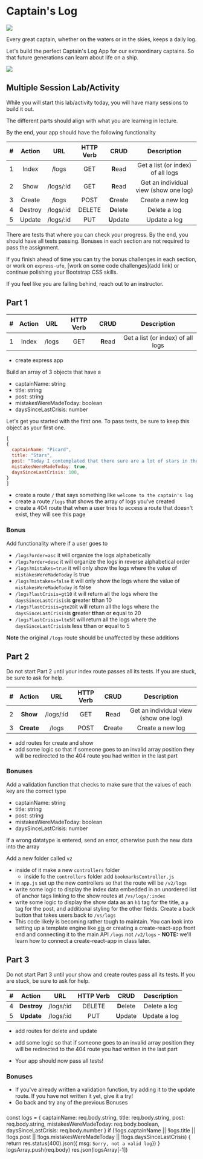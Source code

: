 # Captain's Log

![](https://cdn.shopify.com/s/files/1/2256/1635/products/4520_c-01.jpg?v=1510506828)

Every great captain, whether on the waters or in the skies, keeps a daily log.

Let's build the perfect Captain's Log App for our extraordinary captains. So that future generations can learn about life on a ship.

![](https://i.imgflip.com/2174sq.jpg)

## Multiple Session Lab/Activity

While you will start this lab/activity today, you will have many sessions to build it out.

The different parts should align with what you are learning in lecture.

By the end, your app should have the following functionality

|  #  | Action  |    URL    | HTTP Verb |    CRUD    |              Description              |
| :-: | :-----: | :-------: | :-------: | :--------: | :-----------------------------------: |
|  1  |  Index  |   /logs   |    GET    |  **R**ead  |   Get a list (or index) of all logs   |
|  2  |  Show   | /logs/:id |    GET    |  **R**ead  | Get an individual view (show one log) |
|  3  | Create  |   /logs   |   POST    | **C**reate |           Create a new log            |
|  4  | Destroy | /logs/:id |  DELETE   | **D**elete |             Delete a log              |
|  5  | Update  | /logs/:id |    PUT    | **U**pdate |             Update a log              |

There are tests that where you can check your progress. By the end, you should have all tests passing. Bonuses in each section are not required to pass the assignment.

If you finish ahead of time you can try the bonus challenges in each section, or work on `express-ufo`, [work on some code challenges](add link) or continue polishing your Bootstrap CSS skills.

If you feel like you are falling behind, reach out to an instructor.

## Part 1

|  #  | Action |  URL  | HTTP Verb |   CRUD   |            Description            |
| :-: | :----: | :---: | :-------: | :------: | :-------------------------------: |
|  1  | Index  | /logs |    GET    | **R**ead | Get a list (or index) of all logs |

- create express app

Build an array of 3 objects that have a

- captainName: string
- title: string
- post: string
- mistakesWereMadeToday: boolean
- daysSinceLastCrisis: number

Let's get you started with the first one. To pass tests, be sure to keep this object as your first one.

```js
[
{
  captainName: "Picard",
  title: "Stars",
  post: "Today I contemplated that there sure are a lot of stars in the sky",
  mistakesWereMadeToday: true,
  daysSinceLastCrisis: 100,
}
]
```

- create a route `/` that says something like `welcome to the captain's log`
- create a route `/logs` that shows the array of logs you've created
- create a 404 route that when a user tries to access a route that doesn't exist, they will see this page

### Bonus

Add functionality where if a user goes to

- `/logs?order=asc` it will organize the logs alphabetically
- `/logs?order=desc` it will organize the logs in reverse alphabetical order
- `/logs?mistakes=true` it will only show the logs where the value of `mistakesWereMadeToday` is true
- `/logs?mistakes=false` it will only show the logs where the value of `mistakesWereMadeToday` is false
- `/logs?lastCrisis=gt10` it will return all the logs where the `daysSinceLastCrisis`is **g**reater **t**than 10
- `/logs?lastCrisis=gte20`it will return all the logs where the `daysSinceLastCrisis`is **g**reater **t**than or **e**qual to 20
- `/logs?lastCrisis=lte5`it will return all the logs where the `daysSinceLastCrisis`is **l**ess **t**than or **e**qual to 5

**Note** the original `/logs` route should be unaffected by these additions

## Part 2

Do not start Part 2 until your index route passes all its tests. If you are stuck, be sure to ask for help.

|  #  |   Action   |    URL    | HTTP Verb |    CRUD    |              Description              |
| :-: | :--------: | :-------: | :-------: | :--------: | :-----------------------------------: |
|  2  |  **Show**  | /logs/:id |    GET    |  **R**ead  | Get an individual view (show one log) |
|  3  | **Create** |   /logs   |   POST    | **C**reate |           Create a new log            |

- add routes for create and show
- add some logic so that if someone goes to an invalid array position they will be redirected to the 404 route you had written in the last part

### Bonuses

Add a validation function that checks to make sure that the values of each key are the correct type

- captainName: string
- title: string
- post: string
- mistakesWereMadeToday: boolean
- daysSinceLastCrisis: number

If a wrong datatype is entered, send an error, otherwise push the new data into the array

Add a new folder called `v2`

- inside of it make a new `controllers` folder
  - inside fo the `controllers` folder add `bookmarksController.js`
- in `app.js` set up the new controllers so that the route will be `/v2/logs`
- write some logic to display the index data embedded in an unordered list of anchor tags linking to the show routes at `/vs/logs/:index`
- write some logic to display the show data as an `h1` tag for the title, a `p` tag for the post, and additional styling for the other fields. Create a back button that takes users back to `/vs/logs`
- This code likely is becoming rather tough to maintain. You can look into setting up a template engine like [ejs](https://ejs.co/) or creating a create-react-app front end and connecting it to the main API `/logs` not `/v2/logs` - **NOTE:** we'll learn how to connect a create-react-app in class later.

## Part 3

Do not start Part 3 until your show and create routes pass all its tests. If you are stuck, be sure to ask for help.

|  #  |   Action    |    URL    | HTTP Verb |    CRUD    | Description  |
| :-: | :---------: | :-------: | :-------: | :--------: | :----------: |
|  4  | **Destroy** | /logs/:id |  DELETE   | **D**elete | Delete a log |
|  5  | **Update**  | /logs/:id |    PUT    | **U**pdate | Update a log |

- add routes for delete and update
- add some logic so that if someone goes to an invalid array position they will be redirected to the 404 route you had written in the last part

- Your app should now pass all tests!

### Bonuses

- If you've already written a validation function, try adding it to the update route. If you have not written it yet, give it a try!
- Go back and try any of the previous Bonuses


### 
const logs = {
    captainName: req.body.string,
    title: req.body.string,
    post: req.body.string,
    mistakesWereMadeToday: req.body.boolean,
    daysSinceLastCrisis: req.body.number
  }
  if (!logs.captainName || !logs.title || !logs.post || !logs.mistakesWereMadeToday || !logs.daysSinceLastCrisis) {
    return res.status(400).json({ msg: `Sorry, not a valid log`})
  }
  logsArray.push(req.body)
  res.json(logsArray[-1])